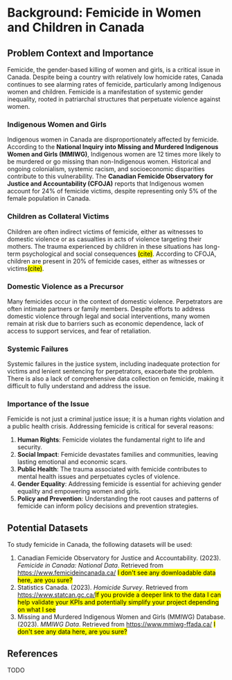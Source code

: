 # Background: Femicide in Women and Children in Canada

## Problem Context and Importance
Femicide, the gender-based killing of women and girls, is a critical issue in Canada. Despite being a country with relatively low homicide rates, Canada continues to see alarming rates of femicide, particularly among Indigenous women and children. Femicide is a manifestation of systemic gender inequality, rooted in patriarchal structures that perpetuate violence against women.

### Indigenous Women and Girls
Indigenous women in Canada are disproportionately affected by femicide. According to the **National Inquiry into Missing and Murdered Indigenous Women and Girls (MMIWG)**, Indigenous women are 12 times more likely to be murdered or go missing than non-Indigenous women. Historical and ongoing colonialism, systemic racism, and socioeconomic disparities contribute to this vulnerability. The **Canadian Femicide Observatory for Justice and Accountability (CFOJA)** reports that Indigenous women account for 24% of femicide victims, despite representing only 5% of the female population in Canada</mark>.

### Children as Collateral Victims
Children are often indirect victims of femicide, either as witnesses to domestic violence or as casualties in acts of violence targeting their mothers. The trauma experienced by children in these situations has long-term psychological and social consequences <mark>(cite)</mark>. According to CFOJA, children are present in 20% of femicide cases, either as witnesses or victims<mark>(cite)</mark>.

### Domestic Violence as a Precursor
Many femicides occur in the context of domestic violence. Perpetrators are often intimate partners or family members. Despite efforts to address domestic violence through legal and social interventions, many women remain at risk due to barriers such as economic dependence, lack of access to support services, and fear of retaliation.

### Systemic Failures
Systemic failures in the justice system, including inadequate protection for victims and lenient sentencing for perpetrators, exacerbate the problem. There is also a lack of comprehensive data collection on femicide, making it difficult to fully understand and address the issue.

### Importance of the Issue
Femicide is not just a criminal justice issue; it is a human rights violation and a public health crisis. Addressing femicide is critical for several reasons:
1. **Human Rights**: Femicide violates the fundamental right to life and security.
2. **Social Impact**: Femicide devastates families and communities, leaving lasting emotional and economic scars.
3. **Public Health**: The trauma associated with femicide contributes to mental health issues and perpetuates cycles of violence.
4. **Gender Equality**: Addressing femicide is essential for achieving gender equality and empowering women and girls.
5. **Policy and Prevention**: Understanding the root causes and patterns of femicide can inform policy decisions and prevention strategies.

## Potential Datasets
To study femicide in Canada, the following datasets will be used:
1. Canadian Femicide Observatory for Justice and Accountability. (2023). *Femicide in Canada: National Data*. Retrieved from https://www.femicideincanada.ca/ <mark>I don't see any downloadable data here, are you sure?</mark>
2. Statistics Canada. (2023). *Homicide Survey*. Retrieved from https://www.statcan.gc.ca/<mark>If you provide a deeper link to the data I can help validate your KPIs and potentially simplify your project depending on what I see</mark>
3. Missing and Murdered Indigenous Women and Girls (MMIWG) Database. (2023). *MMIWG Data*. Retrieved from https://www.mmiwg-ffada.ca/ <mark>I don't see any data here, are you sure?</mark>

## References

TODO
